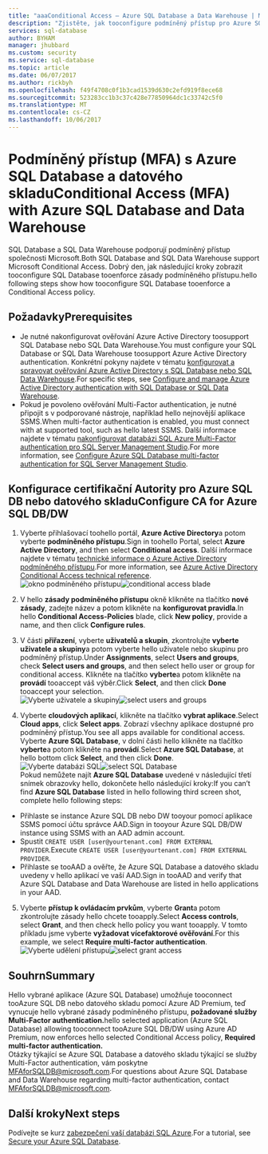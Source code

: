 ```yaml
---
title: "aaaConditional Access – Azure SQL Database a Data Warehouse | Microsoft dokumentů"
description: "Zjistěte, jak tooconfigure podmíněný přístup pro Azure SQL Database a datového skladu."
services: sql-database
author: BYHAM
manager: jhubbard
ms.custom: security
ms.service: sql-database
ms.topic: article
ms.date: 06/07/2017
ms.author: rickbyh
ms.openlocfilehash: f49f4708c0f1b3cad1539d630c2efd919f8ece68
ms.sourcegitcommit: 523283cc1b3c37c428e77850964dc1c33742c5f0
ms.translationtype: MT
ms.contentlocale: cs-CZ
ms.lasthandoff: 10/06/2017
---
```

# <a name="conditional-access-mfa-with-azure-sql-database-and-data-warehouse"></a><span data-ttu-id="c94d5-103">Podmíněný přístup (MFA) s Azure SQL Database a datového skladu</span><span class="sxs-lookup"><span data-stu-id="c94d5-103">Conditional Access (MFA) with Azure SQL Database and Data Warehouse</span></span>  

<span data-ttu-id="c94d5-104">SQL Database a SQL Data Warehouse podporují podmíněný přístup společnosti Microsoft.</span><span class="sxs-lookup"><span data-stu-id="c94d5-104">Both SQL Database and SQL Data Warehouse support Microsoft Conditional Access.</span></span> <span data-ttu-id="c94d5-105">Dobrý den, jak následující kroky zobrazit tooconfigure SQL Database tooenforce zásady podmíněného přístupu.</span><span class="sxs-lookup"><span data-stu-id="c94d5-105">hello following steps show how tooconfigure SQL Database tooenforce a Conditional Access policy.</span></span>  

## <a name="prerequisites"></a><span data-ttu-id="c94d5-106">Požadavky</span><span class="sxs-lookup"><span data-stu-id="c94d5-106">Prerequisites</span></span>  
- <span data-ttu-id="c94d5-107">Je nutné nakonfigurovat ověřování Azure Active Directory toosupport SQL Database nebo SQL Data Warehouse.</span><span class="sxs-lookup"><span data-stu-id="c94d5-107">You must configure your SQL Database or SQL Data Warehouse toosupport Azure Active Directory authentication.</span></span> <span data-ttu-id="c94d5-108">Konkrétní pokyny najdete v tématu [konfigurovat a spravovat ověřování Azure Active Directory s SQL Database nebo SQL Data Warehouse](sql-database-aad-authentication-configure.md).</span><span class="sxs-lookup"><span data-stu-id="c94d5-108">For specific steps, see [Configure and manage Azure Active Directory authentication with SQL Database or SQL Data Warehouse](sql-database-aad-authentication-configure.md).</span></span>  
- <span data-ttu-id="c94d5-109">Pokud je povoleno ověřování Multi-Factor authentication, je nutné připojit s v podporované nástroje, například hello nejnovější aplikace SSMS.</span><span class="sxs-lookup"><span data-stu-id="c94d5-109">When multi-factor authentication is enabled, you must connect with at supported tool, such as hello latest SSMS.</span></span> <span data-ttu-id="c94d5-110">Další informace najdete v tématu [nakonfigurovat databázi SQL Azure Multi-Factor authentication pro SQL Server Management Studio](sql-database-ssms-mfa-authentication-configure.md).</span><span class="sxs-lookup"><span data-stu-id="c94d5-110">For more information, see [Configure Azure SQL Database multi-factor authentication for SQL Server Management Studio](sql-database-ssms-mfa-authentication-configure.md).</span></span>  

## <a name="configure-ca-for-azure-sql-dbdw"></a><span data-ttu-id="c94d5-111">Konfigurace certifikační Autority pro Azure SQL DB nebo datového skladu</span><span class="sxs-lookup"><span data-stu-id="c94d5-111">Configure CA for Azure SQL DB/DW</span></span>  
1.  <span data-ttu-id="c94d5-112">Vyberte přihlašovací toohello portál, **Azure Active Directory**a potom vyberte **podmíněného přístupu**.</span><span class="sxs-lookup"><span data-stu-id="c94d5-112">Sign in toohello Portal, select **Azure Active Directory**, and then select **Conditional access**.</span></span> <span data-ttu-id="c94d5-113">Další informace najdete v tématu [technické informace o Azure Active Directory podmíněného přístupu](https://docs.microsoft.com/en-us/azure/active-directory/active-directory-conditional-access-technical-reference).</span><span class="sxs-lookup"><span data-stu-id="c94d5-113">For more information, see [Azure Active Directory Conditional Access technical reference](https://docs.microsoft.com/en-us/azure/active-directory/active-directory-conditional-access-technical-reference).</span></span>  
  <span data-ttu-id="c94d5-114">![okno podmíněného přístupu](./media/sql-database-conditional-access/conditional-access-blade.png)</span><span class="sxs-lookup"><span data-stu-id="c94d5-114">![conditional access blade](./media/sql-database-conditional-access/conditional-access-blade.png)</span></span> 
     
2.  <span data-ttu-id="c94d5-115">V hello **zásady podmíněného přístupu** okně klikněte na tlačítko **nové zásady**, zadejte název a potom klikněte na **konfigurovat pravidla**.</span><span class="sxs-lookup"><span data-stu-id="c94d5-115">In hello **Conditional Access-Policies** blade, click **New policy**, provide a name, and then click **Configure rules**.</span></span>  
3.  <span data-ttu-id="c94d5-116">V části **přiřazení**, vyberte **uživatelů a skupin**, zkontrolujte **vyberte uživatele a skupiny**a potom vyberte hello uživatele nebo skupinu pro podmíněný přístup.</span><span class="sxs-lookup"><span data-stu-id="c94d5-116">Under **Assignments**, select **Users and groups**, check **Select users and groups**, and then select hello user or group for conditional access.</span></span> <span data-ttu-id="c94d5-117">Klikněte na tlačítko **vyberte**a potom klikněte na **provádí** tooaccept váš výběr.</span><span class="sxs-lookup"><span data-stu-id="c94d5-117">Click **Select**, and then click **Done** tooaccept your selection.</span></span>  
  <span data-ttu-id="c94d5-118">![Vyberte uživatele a skupiny](./media/sql-database-conditional-access/select-users-and-groups.png)</span><span class="sxs-lookup"><span data-stu-id="c94d5-118">![select users and groups](./media/sql-database-conditional-access/select-users-and-groups.png)</span></span>  

4.  <span data-ttu-id="c94d5-119">Vyberte **cloudových aplikací**, klikněte na tlačítko **vybrat aplikace**.</span><span class="sxs-lookup"><span data-stu-id="c94d5-119">Select **Cloud apps**, click **Select apps**.</span></span> <span data-ttu-id="c94d5-120">Zobrazí všechny aplikace dostupné pro podmíněný přístup.</span><span class="sxs-lookup"><span data-stu-id="c94d5-120">You see all apps available for conditional access.</span></span> <span data-ttu-id="c94d5-121">Vyberte **Azure SQL Database**, v dolní části hello klikněte na tlačítko **vyberte**a potom klikněte na **provádí**.</span><span class="sxs-lookup"><span data-stu-id="c94d5-121">Select **Azure SQL Database**, at hello bottom click **Select**, and then click **Done**.</span></span>  
  <span data-ttu-id="c94d5-122">![Vyberte databázi SQL](./media/sql-database-conditional-access/select-sql-database.png)</span><span class="sxs-lookup"><span data-stu-id="c94d5-122">![select SQL Database](./media/sql-database-conditional-access/select-sql-database.png)</span></span>  
  <span data-ttu-id="c94d5-123">Pokud nemůžete najít **Azure SQL Database** uvedené v následující třetí snímek obrazovky hello, dokončete hello následující kroky:</span><span class="sxs-lookup"><span data-stu-id="c94d5-123">If you can’t find **Azure SQL Database** listed in hello following third screen shot, complete hello following steps:</span></span>   
  - <span data-ttu-id="c94d5-124">Přihlaste se instance Azure SQL DB nebo DW tooyour pomocí aplikace SSMS pomocí účtu správce AAD.</span><span class="sxs-lookup"><span data-stu-id="c94d5-124">Sign in tooyour Azure SQL DB/DW instance using SSMS with an AAD admin account.</span></span>  
  - <span data-ttu-id="c94d5-125">Spustit `CREATE USER [user@yourtenant.com] FROM EXTERNAL PROVIDER`.</span><span class="sxs-lookup"><span data-stu-id="c94d5-125">Execute `CREATE USER [user@yourtenant.com] FROM EXTERNAL PROVIDER`.</span></span>  
  - <span data-ttu-id="c94d5-126">Přihlaste se tooAAD a ověřte, že Azure SQL Database a datového skladu uvedeny v hello aplikací ve vaší AAD.</span><span class="sxs-lookup"><span data-stu-id="c94d5-126">Sign in tooAAD and verify that Azure SQL Database and Data Warehouse are listed in hello applications in your AAD.</span></span>  

5.  <span data-ttu-id="c94d5-127">Vyberte **přístup k ovládacím prvkům**, vyberte **Grant**a potom zkontrolujte zásady hello chcete tooapply.</span><span class="sxs-lookup"><span data-stu-id="c94d5-127">Select **Access controls**, select **Grant**, and then check hello policy you want tooapply.</span></span> <span data-ttu-id="c94d5-128">V tomto příkladu jsme vyberte **vyžadovat vícefaktorové ověřování**.</span><span class="sxs-lookup"><span data-stu-id="c94d5-128">For this example, we select **Require multi-factor authentication**.</span></span>  
  <span data-ttu-id="c94d5-129">![Vyberte udělení přístupu](./media/sql-database-conditional-access/grant-access.png)</span><span class="sxs-lookup"><span data-stu-id="c94d5-129">![select grant access](./media/sql-database-conditional-access/grant-access.png)</span></span>  

## <a name="summary"></a><span data-ttu-id="c94d5-130">Souhrn</span><span class="sxs-lookup"><span data-stu-id="c94d5-130">Summary</span></span>  
<span data-ttu-id="c94d5-131">Hello vybrané aplikace (Azure SQL Database) umožňuje tooconnect tooAzure SQL DB nebo datového skladu pomocí Azure AD Premium, teď vynucuje hello vybrané zásady podmíněného přístupu, **požadované služby Multi-Factor authentication.**</span><span class="sxs-lookup"><span data-stu-id="c94d5-131">hello selected application (Azure SQL Database) allowing tooconnect tooAzure SQL DB/DW using Azure AD Premium, now enforces hello selected Conditional Access policy, **Required multi-factor authentication.**</span></span>  
<span data-ttu-id="c94d5-132">Otázky týkající se Azure SQL Database a datového skladu týkající se služby Multi-Factor authentication, vám poskytne MFAforSQLDB@microsoft.com.</span><span class="sxs-lookup"><span data-stu-id="c94d5-132">For questions about Azure SQL Database and Data Warehouse regarding multi-factor authentication, contact MFAforSQLDB@microsoft.com.</span></span>  

## <a name="next-steps"></a><span data-ttu-id="c94d5-133">Další kroky</span><span class="sxs-lookup"><span data-stu-id="c94d5-133">Next steps</span></span>  

<span data-ttu-id="c94d5-134">Podívejte se kurz [zabezpečení vaší databázi SQL Azure](sql-database-security-tutorial.md).</span><span class="sxs-lookup"><span data-stu-id="c94d5-134">For a tutorial, see [Secure your Azure SQL Database](sql-database-security-tutorial.md).</span></span>

